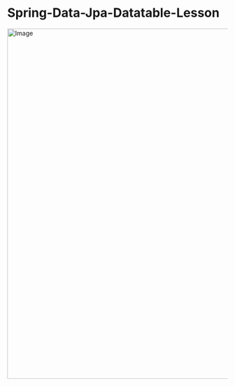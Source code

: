 # Spring-Data-Jpa-Datatable-Lesson

<img src="https://miro.medium.com/v2/resize:fit:828/format:webp/1*Np07SjdWPbzMpEm3BN4ang.png" alt="Image" width="800" align="left">


